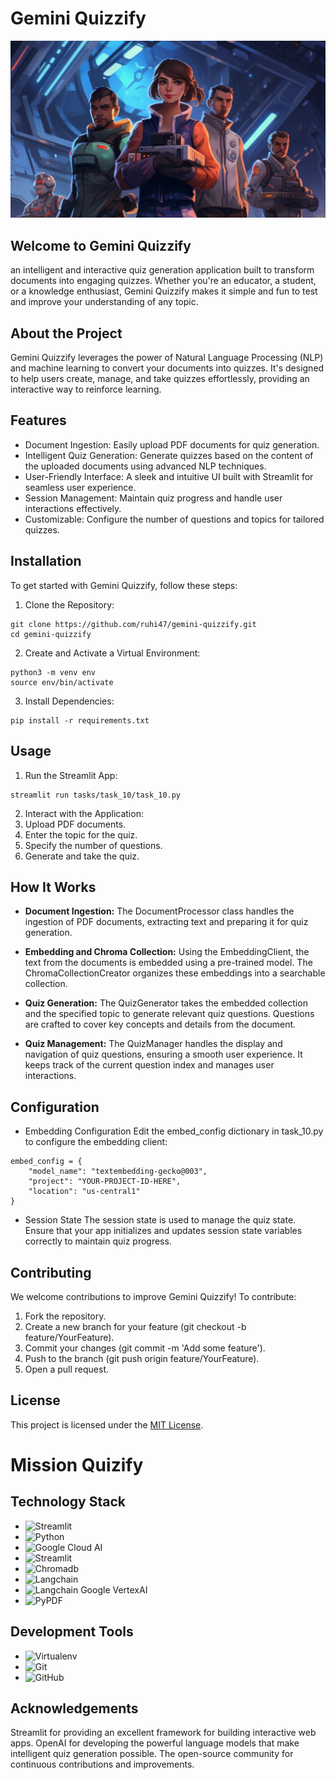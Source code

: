 # Gemini Quizzify

![Image](https://github.com/ruhi47/gemini-quizzify/blob/main/gemini-quizzify.jpg) 

## Welcome to Gemini Quizzify
an intelligent and interactive quiz generation application built to transform documents into engaging quizzes. Whether you're an educator, a student, or a knowledge enthusiast, Gemini Quizzify makes it simple and fun to test and improve your understanding of any topic.

## About the Project

Gemini Quizzify leverages the power of Natural Language Processing (NLP) and machine learning to convert your documents into quizzes. It's designed to help users create, manage, and take quizzes effortlessly, providing an interactive way to reinforce learning.

## Features

- Document Ingestion: Easily upload PDF documents for quiz generation.
- Intelligent Quiz Generation: Generate quizzes based on the content of the uploaded documents using advanced NLP techniques.
- User-Friendly Interface: A sleek and intuitive UI built with Streamlit for seamless user experience.
- Session Management: Maintain quiz progress and handle user interactions effectively.
- Customizable: Configure the number of questions and topics for tailored quizzes.

## Installation
To get started with Gemini Quizzify, follow these steps:

1. Clone the Repository:
```
git clone https://github.com/ruhi47/gemini-quizzify.git
cd gemini-quizzify
```
2. Create and Activate a Virtual Environment:
```
python3 -m venv env
source env/bin/activate
```
3. Install Dependencies:
```
pip install -r requirements.txt
```
## Usage

1. Run the Streamlit App:
```
streamlit run tasks/task_10/task_10.py
```
2. Interact with the Application:
3. Upload PDF documents.
4. Enter the topic for the quiz.
5. Specify the number of questions.
6. Generate and take the quiz.

## How It Works

- **Document Ingestion:**
The DocumentProcessor class handles the ingestion of PDF documents, extracting text and preparing it for quiz generation.

- **Embedding and Chroma Collection:** 
Using the EmbeddingClient, the text from the documents is embedded using a pre-trained model. The ChromaCollectionCreator organizes these embeddings into a searchable collection.

- **Quiz Generation:** 
The QuizGenerator takes the embedded collection and the specified topic to generate relevant quiz questions. Questions are crafted to cover key concepts and details from the document.

- **Quiz Management:** 
The QuizManager handles the display and navigation of quiz questions, ensuring a smooth user experience. It keeps track of the current question index and manages user interactions.

## Configuration

- Embedding Configuration
Edit the embed_config dictionary in task_10.py to configure the embedding client:
```
embed_config = {
    "model_name": "textembedding-gecko@003",
    "project": "YOUR-PROJECT-ID-HERE",
    "location": "us-central1"
}
```
- Session State
The session state is used to manage the quiz state. Ensure that your app initializes and updates session state variables correctly to maintain quiz progress.

## Contributing

We welcome contributions to improve Gemini Quizzify! To contribute:

1. Fork the repository.
2. Create a new branch for your feature (git checkout -b feature/YourFeature).
3. Commit your changes (git commit -m 'Add some feature').
4. Push to the branch (git push origin feature/YourFeature).
5. Open a pull request.

## License

This project is licensed under the [MIT License](LICENSE).

# Mission Quizify

## Technology Stack

- ![Streamlit](https://img.shields.io/badge/Framework-Streamlit-brightgreen)
- ![Python](https://img.shields.io/badge/Language-Python-blue)
- ![Google Cloud AI](https://img.shields.io/badge/ML-Google%20Cloud%20AI-yellow)
- ![Streamlit](https://img.shields.io/badge/Streamlit-Open%20Source-FF4B4B?logo=streamlit)
- ![Chromadb](https://img.shields.io/badge/Chromadb-Database-4285F4?logo=chromadb)
- ![Langchain](https://img.shields.io/badge/Langchain-Blockchain-FFA700?logo=langchain)
- ![Langchain Google VertexAI](https://img.shields.io/badge/Langchain%20Google%20VertexAI-Machine%20Learning-4285F4?logo=google-cloud)
- ![PyPDF](https://img.shields.io/badge/PyPDF-Library-3776AB?logo=python)

## Development Tools

- ![Virtualenv](https://img.shields.io/badge/Environment-Virtualenv-blueviolet)
- ![Git](https://img.shields.io/badge/Version%20Control-Git-red)
- ![GitHub](https://img.shields.io/badge/Repository-GitHub-lightgrey)

## Acknowledgements

Streamlit for providing an excellent framework for building interactive web apps.
OpenAI for developing the powerful language models that make intelligent quiz generation possible.
The open-source community for continuous contributions and improvements.
